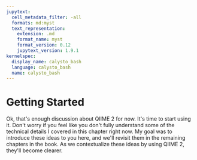 ```yaml
---
jupytext:
  cell_metadata_filter: -all
  formats: md:myst
  text_representation:
    extension: .md
    format_name: myst
    format_version: 0.12
    jupytext_version: 1.9.1
kernelspec:
  display_name: calysto_bash
  language: calysto_bash
  name: calysto_bash
---
```


# Getting Started

Ok, that's enough discussion about QIIME 2 for now. It's time to start using it.
Don't worry if you feel like you don't fully understand some of the technical
details I covered in this chapter right now. My goal was to introduce these
ideas to you here, and we'll revisit them in the remaining chapters in the book.
As we contextualize these ideas by using QIIME 2, they'll become clearer.

